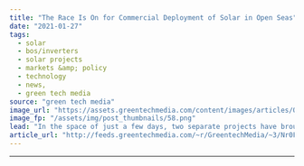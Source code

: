 ```yaml
---
title: "The Race Is On for Commercial Deployment of Solar in Open Seas"
date: "2021-01-27"
tags: 
  - solar
  - bos/inverters
  - solar projects
  - markets &amp; policy
  - technology
  - news,
  - green tech media
source: "green tech media"
image_url: "https://assets.greentechmedia.com/content/images/articles/Ocean-Sun-Magat-Dam_Floating_solar-XL_Credit_Ocean_Sun.jpg"
image_fp: "/assets/img/post_thumbnails/58.png"
lead: "In the space of just a few days, two separate projects have brought the promise of offshore floating solar a step closer to commercial reality. First, the oil and gas major Equinor announced its involvement in an offshore floating solar trial with Mo ..."
article_url: "http://feeds.greentechmedia.com/~r/GreentechMedia/~3/Nr0FnMjaBMc/race-on-for-commercial-deployment-of-solar-in-open-seas"
---
```


---
